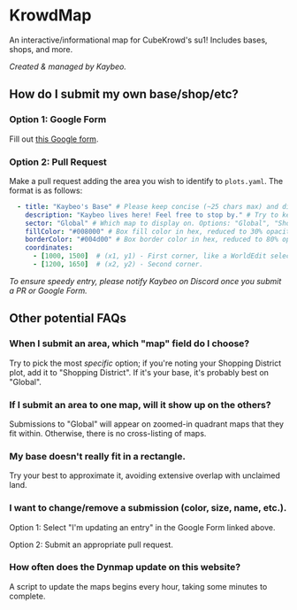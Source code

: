 # KrowdMap

An interactive/informational map for CubeKrowd's su1! Includes bases, shops, and more.

*Created & managed by Kaybeo.*

## How do I submit my own base/shop/etc?

### Option 1: Google Form

Fill out [this Google form](https://www.example.com).

### Option 2: Pull Request

Make a pull request adding the area you wish to identify to `plots.yaml`. The format is as follows:

```yaml
  - title: "Kaybeo's Base" # Please keep concise (~25 chars max) and distinct.
    description: "Kaybeo lives here! Feel free to stop by." # Try to keep on the shorter side (~300 chars max).
    sector: "Global" # Which map to display on. Options: "Global", "Shopping District", and "Spawn".
    fillColor: "#008000" # Box fill color in hex, reduced to 30% opacity on the actual map.
    borderColor: "#004d00" # Box border color in hex, reduced to 80% opacity on the actual map.
    coordinates:
      - [1000, 1500]  # (x1, y1) - First corner, like a WorldEdit selection.
      - [1200, 1650]  # (x2, y2) - Second corner.
```

*To ensure speedy entry, please notify Kaybeo on Discord once you submit a PR or Google Form.*

## Other potential FAQs

### When I submit an area, which "map" field do I choose?
Try to pick the most *specific* option; if you're noting your Shopping District plot, add it to "Shopping District". If it's your base, it's probably best on "Global".

### If I submit an area to one map, will it show up on the others?
Submissions to "Global" will appear on zoomed-in quadrant maps that they fit within. Otherwise, there is no cross-listing of maps.

### My base doesn't really fit in a rectangle.
Try your best to approximate it, avoiding extensive overlap with unclaimed land.

### I want to change/remove a submission (color, size, name, etc.).
Option 1: Select "I'm updating an entry" in the Google Form linked above.

Option 2: Submit an appropriate pull request.

### How often does the Dynmap update on this website?
A script to update the maps begins every hour, taking some minutes to complete.
